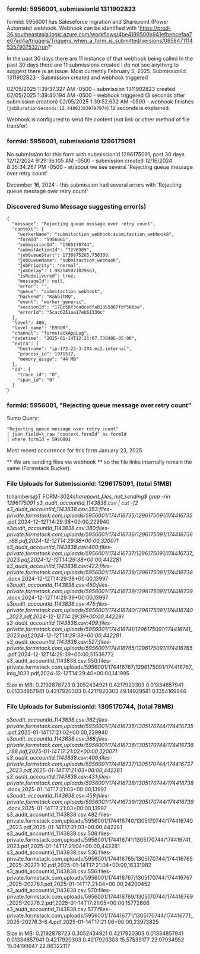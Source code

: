 ### formId: 5956001, submissionId 1311902823

formId: 5956001 has Saleseforce Ingration and Sharepoint (Power Automate) webhook.
Webhook can be identified with 'https://prod-36.southeastasia.logic.azure.com/workflows/4be4199500b941efbebcefaa7e07ad4a/triggers/Triggers_when_a_form_is_submitted/versions/08584711145357907532/run?'

In the past 30 days there are 11 instance of that webhook being called
In the past 30 days there are 11 submissions created
I do not see anything to suggest there is an issue.
Most currently February 5, 2025. SubmissionId: 1311902823 -
Submission created and webhook triggered

02/05/2025 1:39:37.327 AM -0500 - submission 1311902823 created
02/05/2025 1:39:40.194 AM -0500 - webhook triggered (3 seconds after submission creation)
02/05/2025 1:39:52.632 AM -0500 - webhook finishes (`jobDurationSeconds:12.448933839797974`) 12 seconds is explained.

Webhook is configured to send file content (not link or other method of file transfer)

### formId: 5956001, submissionId 1296175091

No submission for this form with submissionId 1296175091, past 30 days
12/12/2024 9:29:36.105 AM -0500 - submission created
12/16/2024 8:35:34.267 PM -0500 - at/about we see several 'Rejecting queue message over retry count'

December 16, 2024 - this submission had several errors with 'Rejecting queue message over retry count'

### Discovered Sumo Message suggesting error(s)

```
{
  "message": "Rejecting queue message over retry count",
  "context": {
    "workerName": "submitaction_webhook:submitaction_webhook8",
    "formId": "5956001",
    "submissionId": "1305170744",
    "submitActionId": "7276909",
    "jobQueueStart": 1736875265.756309,
    "jobQueueName": "submitaction_webhook",
    "jobPriority": "normal",
    "jobDelay": 1.982145071029663,
    "isRedelivered": true,
    "messageId": null,
    "error": "",
    "queue": "submitaction_webhook",
    "backend": "RabbitMQ",
    "event": "worker_generic",
    "sessionId": "178c58f3ca8ce6fa01355887fdf506ba",
    "errorId": "5cac6251aa17eb61330c"
  },
  "level": 400,
  "level_name": "ERROR",
  "channel": "formstackAppLog",
  "datetime": "2025-01-14T12:21:07.738486-05:00",
  "extra": {
    "hostname": "ip-172-22-3-204.ec2.internal",
    "process_id": 1971517,
    "memory_usage": "44 MB"
  },
  "dd": {
    "trace_id": "0",
    "span_id": "0"
  }
}
```

### formId: 5956001, "Rejecting queue message over retry count"

Sumo Query:

```
"Rejecting queue message over retry count"
| json field=\_raw "context.formId" as formId
| where formId = 5956001
```

Most recent occurrence for this form January 23, 2025.

** We are sending files via webhook ** so the file links internally remain the same (Formstack Bucket).

### File Uploads for SubmissionId: 1296175091, (total 51MB)

tchambers@T FORM-3024*sharepoint_files_not_sending$ grep -rin 1296175091 s3_audit_accountId_1143838.csv | cut -f2
s3_audit_accountId_1143838.csv:353:files-private.formstack.com,uploads/5956001/174416735/1296175091/174416735*.pdf,2024-12-12T14:29:38+00:00,229940
s3*audit_accountId_1143838.csv:380:files-private.formstack.com,uploads/5956001/174416736/1296175091/174416736_r88.pdf,2024-12-12T14:29:38+00:00,320071
s3_audit_accountId_1143838.csv:400:files-private.formstack.com,uploads/5956001/174416737/1296175091/174416737_2023.pdf,2024-12-12T14:29:38+00:00,442281
s3_audit_accountId_1143838.csv:422:files-private.formstack.com,uploads/5956001/174416738/1296175091/174416738*.docx,2024-12-12T14:29:38+00:00,13997
s3*audit_accountId_1143838.csv:450:files-private.formstack.com,uploads/5956001/174416739/1296175091/174416739*.docx,2024-12-12T14:29:39+00:00,13997
s3*audit_accountId_1143838.csv:475:files-private.formstack.com,uploads/5956001/174416740/1296175091/174416740_2023.pdf,2024-12-12T14:29:39+00:00,442281
s3_audit_accountId_1143838.csv:499:files-private.formstack.com,uploads/5956001/174416741/1296175091/174416741_2023.pdf,2024-12-12T14:29:39+00:00,442281
s3_audit_accountId_1143838.csv:527:files-private.formstack.com,uploads/5956001/174416765/1296175091/174416765*.pdf,2024-12-12T14:29:39+00:00,51536772
s3_audit_accountId_1143838.csv:550:files-private.formstack.com,uploads/5956001/174416767/1296175091/174416767_img_1033.pdf,2024-12-12T14:29:40+00:00,141995

Size in MB:
0.2192878723
0.3052434921
0.4217920303
0.01334857941
0.01334857941
0.4217920303
0.4217920303
49.14929581
0.1354169846

### File Uploads for SubmissionId: 1305170744, (total 78MB)

s3*audit_accountId_1143838.csv:362:files-private.formstack.com,uploads/5956001/174416735/1305170744/174416735*.pdf,2025-01-14T17:21:02+00:00,229940
s3*audit_accountId_1143838.csv:388:files-private.formstack.com,uploads/5956001/174416736/1305170744/174416736_r88.pdf,2025-01-14T17:21:02+00:00,320071
s3_audit_accountId_1143838.csv:406:files-private.formstack.com,uploads/5956001/174416737/1305170744/174416737_2023.pdf,2025-01-14T17:21:03+00:00,442281
s3_audit_accountId_1143838.csv:431:files-private.formstack.com,uploads/5956001/174416738/1305170744/174416738*.docx,2025-01-14T17:21:03+00:00,13997
s3*audit_accountId_1143838.csv:459:files-private.formstack.com,uploads/5956001/174416739/1305170744/174416739*.docx,2025-01-14T17:21:03+00:00,13997
s3_audit_accountId_1143838.csv:482:files-private.formstack.com,uploads/5956001/174416740/1305170744/174416740_2023.pdf,2025-01-14T17:21:03+00:00,442281
s3_audit_accountId_1143838.csv:508:files-private.formstack.com,uploads/5956001/174416741/1305170744/174416741_2023.pdf,2025-01-14T17:21:04+00:00,442281
s3_audit_accountId_1143838.csv:536:files-private.formstack.com,uploads/5956001/174416765/1305170744/174416765_2025-20271-10.pdf,2025-01-14T17:21:04+00:00,16331982
s3_audit_accountId_1143838.csv:556:files-private.formstack.com,uploads/5956001/174416767/1305170744/174416767_2025-20276.1.pdf,2025-01-14T17:21:04+00:00,24200452
s3_audit_accountId_1143838.csv:570:files-private.formstack.com,uploads/5956001/174416769/1305170744/174416769_2025-20276.2.pdf,2025-01-14T17:21:05+00:00,15772666
s3_audit_accountId_1143838.csv:577:files-private.formstack.com,uploads/5956001/174416771/1305170744/174416771_2025-20276.3-6.4.pdf,2025-01-14T17:21:06+00:00,23973825

Size in MB:
0.2192878723
0.3052434921
0.4217920303
0.01334857941
0.01334857941
0.4217920303
0.4217920303
15.57539177
23.07934952
15.04198647
22.86322117
